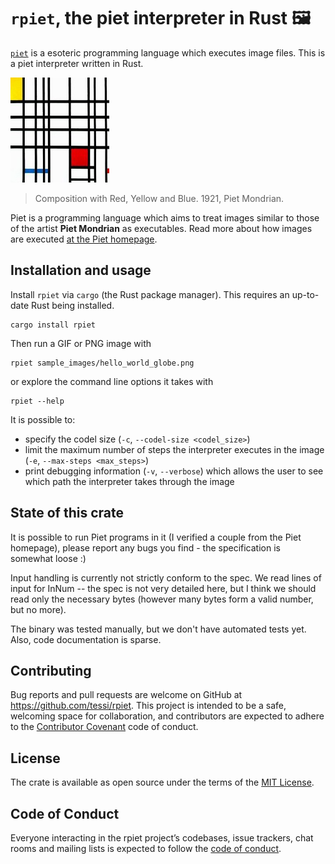 # `rpiet`, the piet interpreter in Rust 🖼

[`piet`](http://www.dangermouse.net/esoteric/piet.html) is a esoteric programming language which executes image files.
This is a piet interpreter written in Rust.

![Composition with Red, Yellow and Blue. 1921, Piet Mondrian.](./doc/mondrian.jpg)
> Composition with Red, Yellow and Blue. 1921, Piet Mondrian.

Piet is a programming language which aims to treat images similar to those of the artist **Piet Mondrian** as executables.
Read more about how images are executed [at the Piet homepage](http://www.dangermouse.net/esoteric/piet.html).

## Installation and usage

Install `rpiet` via `cargo` (the Rust package manager). This requires an up-to-date Rust being installed.

    cargo install rpiet

Then run a GIF or PNG image with

    rpiet sample_images/hello_world_globe.png

or explore the command line options it takes with

    rpiet --help

It is possible to:

* specify the codel size (`-c`, `--codel-size <codel_size>`)
* limit the maximum number of steps the interpreter executes in the image (`-e`, `--max-steps <max_steps>`)
* print debugging information (`-v`, `--verbose`) which allows the user to see which path the interpreter takes through the image

## State of this crate

It is possible to run Piet programs in it (I verified a couple from the Piet homepage), please report any bugs you find - the specification is somewhat loose :)

Input handling is currently not strictly conform to the spec. We read lines of input for InNum -- the spec is not very detailed here, but I think we should read only the necessary bytes (however many bytes form a valid number, but no more).

The binary was tested manually, but we don't have automated tests yet. Also, code documentation is sparse.

## Contributing

Bug reports and pull requests are welcome on GitHub at https://github.com/tessi/rpiet. This project is intended to be a safe, welcoming space for collaboration, and contributors are expected to adhere to the [Contributor Covenant](http://contributor-covenant.org) code of conduct.

## License

The crate is available as open source under the terms of the [MIT License](https://opensource.org/licenses/MIT).

## Code of Conduct

Everyone interacting in the rpiet project’s codebases, issue trackers, chat rooms and mailing lists is expected to follow the [code of conduct](https://github.com/tessi/rpiet/blob/master/CODE_OF_CONDUCT.md).
